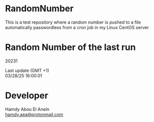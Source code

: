 # RandomNumber    
This is a test repository where a random number is pushed to a file automatically passwordless from a cron job in my Linux CentOS server    
# Random Number of the last run   
20231
      
Last update (GMT +1)    
03/28/25 16:00:01
# Developer    
Hamdy Abou El Anein   
hamdy.aea@protonmail.com
